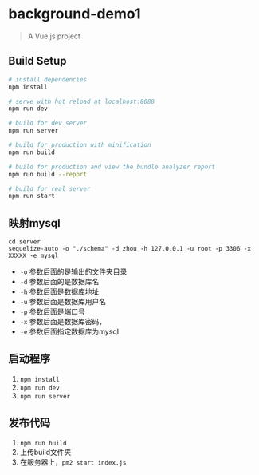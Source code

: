 # background-demo1

> A Vue.js project

## Build Setup

``` bash
# install dependencies
npm install

# serve with hot reload at localhost:8088
npm run dev

# build for dev server
npm run server

# build for production with minification
npm run build

# build for production and view the bundle analyzer report
npm run build --report

# build for real server
npm run start
```

## 映射mysql
```
cd server
sequelize-auto -o "./schema" -d zhou -h 127.0.0.1 -u root -p 3306 -x XXXXX -e mysql
```
- `-o` 参数后面的是输出的文件夹目录
- `-d` 参数后面的是数据库名
- `-h` 参数后面是数据库地址
- `-u` 参数后面是数据库用户名
- `-p` 参数后面是端口号
- `-x` 参数后面是数据库密码，
- `-e` 参数后面指定数据库为mysql

## 启动程序

1. `npm install`
2. `npm run dev`
3. `npm run server`

## 发布代码
1. `npm run build`
2. 上传build文件夹
3. 在服务器上，`pm2 start index.js`
